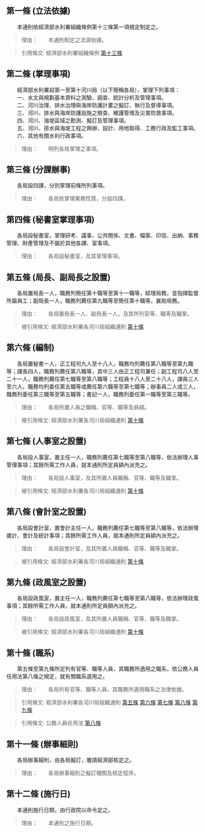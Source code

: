 第一條 (立法依據)
-----------------
　　本通則依經濟部水利署組織條例第十三條第一項規定制定之。  
> 理由：　　本通則制定之法源依據。

> 引用條文: 經濟部水利署組織條例 [第十三條](1996#第十三條-附屬單位之設置)



第二條 (掌理事項)
-----------------
　　經濟部水利署設第一至第十河川局（以下簡稱各局），掌理下列事項：  
　　一、水文與規劃基本資料之測驗、調查、統計分析及管理事項。  
　　二、河川治理、排水治理與海岸防護計畫之擬訂、執行及督導事項。  
　　三、河川、排水與海岸防護設施之檢查、維護管理及災害防救事項。  
　　四、河川、海堤區域之勘測、擬訂及管理事項。  
　　五、河川、排水與海堤工程之興辦、設計、用地取得、工務行政及監工事項。  
　　六、其他有關水利行政事項。  
> 理由：　　明列各局掌理之事項。



第三條 (分課辦事)
-----------------
　　各局設四課，分別掌理前條所列事項。  
> 理由：　　各局依掌理業務性質，分設四課。



第四條 (秘書室掌理事項)
-----------------------
　　各局設秘書室，掌理研考、議事、公共關係、文書、檔案、印信、出納、事務管理、財產管理及不屬於其他各課、室事項。  
> 理由：　　各局設秘書室，及其掌理事項。



第五條 (局長、副局長之設置)
---------------------------
　　各局置局長一人，職務列簡任第十職等至第十一職等，綜理局務，並指揮監督所屬員工；副局長一人，職務列薦任第九職等至簡任第十職等，襄助局務。  
> 理由：　　各局置局長一人、副局長一人，及其所列官等、職等及職掌。

> 被引用條文: 經濟部水利署各河川局組織通則 [第十條](1994#第十條-職系)



第六條 (編制)
-------------
　　各局置秘書一人，正工程司九人至十八人，職務均列薦任第八職等至第九職等；課長四人，職務列薦任第八職等，其中三人由正工程司兼任；副工程司八人至二十一人，職務列薦任第七職等至第八職等；工程員十八人至二十八人，課員三人至六人，職務均列委任第五職等或薦任第六職等至第七職等；辦事員二人或三人，職務列委任第三職等至第五職等；書記一人，職務列委任第一職等至第三職等。  
> 理由：　　各局所置人員之職稱、官等、職等及員額。

> 被引用條文: 經濟部水利署各河川局組織通則 [第十條](1994#第十條-職系)



第七條 (人事室之設置)
---------------------
　　各局設人事室，置主任一人，職務列薦任第七職等至第八職等，依法辦理人事管理事項；其餘所需工作人員，就本通則所定員額內派充之。  
> 理由：　　各局設人事室，及其所置人員職稱、官等、職等及職掌。

> 被引用條文: 經濟部水利署各河川局組織通則 [第十條](1994#第十條-職系)



第八條 (會計室之設置)
---------------------
　　各局設會計室，置會計主任一人，職務列薦任第七職等至第八職等，依法辦理歲計、會計及統計事項；其餘所需工作人員，就本通則所定員額內派充之。  
> 理由：　　各局設會計室，及其所置人員職稱、官等、職等及職掌。

> 被引用條文: 經濟部水利署各河川局組織通則 [第十條](1994#第十條-職系)



第九條 (政風室之設置)
---------------------
　　各局設政風室，置主任一人，職務列薦任第七職等至第八職等，依法辦理政風事項；其餘所需工作人員，就本通則所定員額內派充之。  
> 理由：　　各局設政風室，及其所置人員職稱、官等、職等及職掌。

> 被引用條文: 經濟部水利署各河川局組織通則 [第十條](1994#第十條-職系)



第十條 (職系)
-------------
　　第五條至第九條所定列有官等、職等人員，其職務所適用之職系，依公務人員任用法第八條之規定，就有關職系選用之。  
> 理由：　　各局列有官等、職等人員，其職務所適用職系之法律依據。

> 引用條文: 經濟部水利署各河川局組織通則 [第五條](1994#第五條-局長、副局長之設置) [第六條](1994#第六條-編制) [第七條](1994#第七條-人事室之設置) [第八條](1994#第八條-會計室之設置) [第九條](1994#第九條-政風室之設置)

> 引用條文: 公務人員任用法 [第八條](4617#第八條-職系說明書)



第十一條 (辦事細則)
-------------------
　　各局辦事細則，由各局擬訂，層請經濟部核定之。  
> 理由：　　各局辦事細則之擬訂機關及核定程序。



第十二條 (施行日)
-----------------
　　本通則施行日期，由行政院以命令定之。  
> 理由：　　本通則之施行日期。